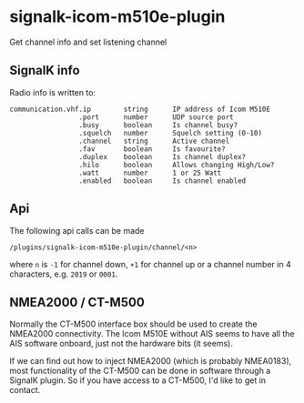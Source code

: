 # signalk-icom-m510e-plugin
Get channel info and set listening channel

## SignalK info
Radio info is written to:
```
communication.vhf.ip        string      IP address of Icom M510E
                 .port      number      UDP source port
                 .busy      boolean     Is channel busy?
                 .squelch   number      Squelch setting (0-10)
                 .channel   string      Active channel
                 .fav       boolean     Is favourite?
                 .duplex    boolean     Is channel duplex?
                 .hilo      boolean     Allows changing High/Low?
                 .watt      number      1 or 25 Watt
                 .enabled   boolean     Is channel enabled
```

## Api

The following api calls can be made

```
/plugins/signalk-icom-m510e-plugin/channel/<n>
```
where `n` is `-1` for channel down, `+1` for channel up or a channel number in 4 characters, e.g. `2019` or `0001`.

## NMEA2000 / CT-M500

Normally the CT-M500 interface box should be used to create the NMEA2000 connectivity.
The Icom M510E without AIS seems to have all the AIS software onboard, just not the hardware bits (it seems).

If we can find out how to inject NMEA2000 (which is probably NMEA0183), most functionality of the CT-M500 can be done in software through a SignalK plugin.
So if you have access to a CT-M500, I'd like to get in contact.
